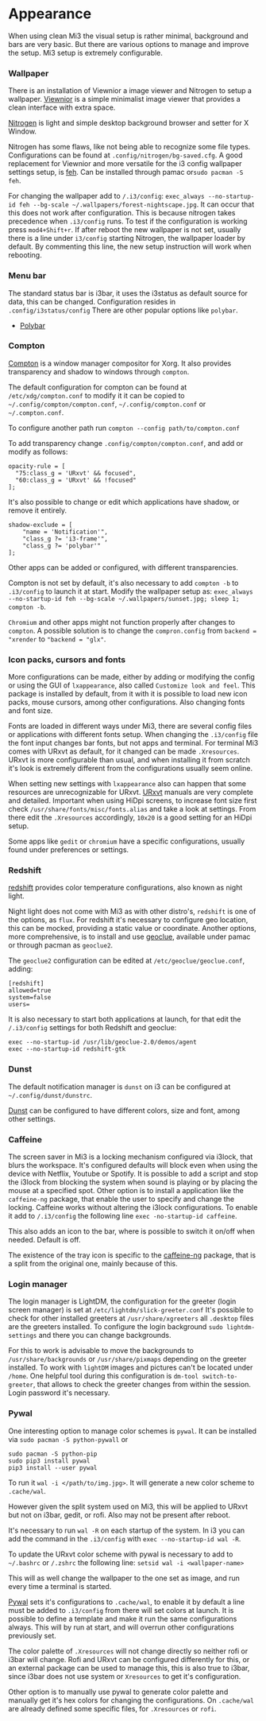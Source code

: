 # Appearance
When using clean Mi3 the visual setup is rather minimal, background and bars are very basic. But there are various options to manage and improve the setup. Mi3 setup is extremely configurable.

### Wallpaper
There is an installation of Viewnior a image viewer and Nitrogen to setup a wallpaper.
[Viewnior](https://siyanpanayotov.com/project/viewnior) is a simple minimalist image viewer that provides a clean interface with extra space. 

[Nitrogen](https://wiki.archlinux.org/index.php/nitrogen) is light and simple desktop background browser and setter for X Window.

Nitrogen has some flaws, like not being able to recognize some file types. Configurations can be found at `.config/nitrogen/bg-saved.cfg`.
A good replacement for Viewnior and more versatile for the i3 config wallpaper settings setup, is [feh](https://feh.finalrewind.org/).
Can be installed through pamac or`sudo pacman -S feh`.

For changing the wallpaper add to `/.i3/config`:
`exec_always --no-startup-id feh --bg-scale ~/.wallpapers/forest-nightscape.jpg`.
It can occur that this does not work after configuration. This is because nitrogen takes precedence when `.i3/config` runs. 
To test if the configuration is working press `mod4+Shift+r`. If after reboot the new wallpaper is not set, usually there is a line under `i3/config` starting Nitrogen, the wallpaper loader by default. By commenting this line, the new setup instruction will work when rebooting.

### Menu bar
The standard status bar is i3bar, it uses the i3status as default source for data, this can be changed.
Configuration resides in `.config/i3status/config`
There are other popular options like `polybar`.

* [Polybar](POLYBAR.md)

### Compton
[Compton](https://wiki.archlinux.org/index.php/Compton) is a window manager compositor  for Xorg.
It also provides transparency and shadow to windows through `compton`.

The default configuration for compton can be found at `/etc/xdg/compton.conf` to modify it it can be copied to `~/.config/compton/compton.conf`, `~/.config/compton.conf` or `~/.compton.conf`.

To configure another path run `compton --config path/to/compton.conf`

To add transparency change `.config/compton/compton.conf`, and add or modify as follows:

```
opacity-rule = [
  "75:class_g = 'URxvt' && focused",
  "60:class_g = 'URxvt' && !focused"
];
```

It's also possible to change or edit which applications have shadow, or remove it entirely.

```
shadow-exclude = [
	"name = 'Notification'",
	"class_g ?= 'i3-frame'",
	"class_g ?= 'polybar'"
];
```

Other apps can be added or configured, with different transparencies. 

Compton is not set by default, it's also necessary to add `compton -b` to `.i3/config` to launch it at start.
Modify the wallpaper setup as: 
`exec_always --no-startup-id feh --bg-scale ~/.wallpapers/sunset.jpg; sleep 1; compton -b`.

`Chromium` and other apps might not function properly after changes to `compton`. A possible solution is to change the `compron.config` from `backend = "xrender` to `"backend = "glx"`.

### Icon packs, cursors and fonts
More configurations can be made, either by adding or modifying the config or using the GUI of `lxappearance`, also called `Customize look and feel`. This package is installed by default, from it with it is possible to load new icon packs, mouse cursors, among other configurations. Also changing fonts and font size.

Fonts are loaded in different ways under Mi3, there are several config files or applications with different fonts setup.
When changing the `.i3/config` file the font input changes bar fonts, but not apps and terminal. For terminal Mi3 comes with URxvt as default, for it changed can be made `.Xresources`. URxvt is more configurable than usual, and when installing it from scratch it's look is extremely different from the configurations usually seem online.

When setting new settings with `lxappearance` also can happen that some resources are unrecognizable for URxvt.
[URxvt](https://wiki.archlinux.org/index.php/Rxvt-unicode) manuals are very complete and detailed.
Important when using HiDpi screens, to increase font size first check `/usr/share/fonts/misc/fonts.alias` and take a look at settings.
From there edit the `.Xresources` accordingly, `10x20` is a good setting for an HiDpi setup.

Some apps like `gedit` or `chromium` have a specific configurations, usually found under preferences or settings.

### Redshift
[redshift](http://jonls.dk/redshift/) provides color temperature configurations, also known as night light.
 
Night light does not come with Mi3 as with other distro's, `redshift` is one of the options, as `flux`. 
For redshift it's necessary to configure geo location, this can be mocked, providing a static value or coordinate. 
Another options, more comprehensive, is to install and use [geoclue](https://gitlab.freedesktop.org/geoclue/geoclue/wikis/home), available under pamac or through pacman as `geoclue2`.
 
The `geoclue2` configuration can be edited at `/etc/geoclue/geoclue.conf`, adding:

```
[redshift]
allowed=true
system=false
users=
```

It is also necessary to start both applications at launch, for that edit the `/.i3/config` settings for both Redshift and geoclue:

```
exec --no-startup-id /usr/lib/geoclue-2.0/demos/agent
exec --no-startup-id redshift-gtk
```

### Dunst
The  default notification manager is `dunst` on i3 can be configured at `~/.config/dunst/dunstrc`.

[Dunst](https://dunst-project.org/) can be configured to have different colors, size and font, among other settings.

### Caffeine
The screen saver in Mi3 is a locking mechanism configured via i3lock, that blurs the workspace. 
It's configured defaults will block even when using the device with Netflix, Youtube or Spotify.
It is possible to add a script and stop the i3lock from blocking the system when sound is playing or by placing the mouse at a specified spot. 
Other option is to install a application like the `caffeine-ng` package, that enable the user to specify and change the locking. Caffeine works without altering the i3lock configurations.
To enable it add to `/.i3/config` the following line
`exec -no-startup-id caffeine`. 

This also adds an icon to the bar, where is possible to switch it on/off when needed. Default is off.

The existence of the tray icon is specific to the [caffeine-ng](https://github.com/caffeine-ng/caffeine-ng) package, that is a split from the original one, mainly because of this.

### Login manager
The login manager is LightDM, the configuration for the greeter (login screen manager) is set at `/etc/lightdm/slick-greeter.conf`
It's possible to check for other installed greeters at `/usr/share/xgreeters` all `.desktop` files are the greeters installed.
To configure the login background `sudo lightdm-settings` and there you can change backgrounds.

For this to work is advisable to move the backgrounds to `/usr/share/backgrounds` or `/usr/share/pixmaps` depending on the greeter installed. To work with `lightDM` images and pictures can't be located under `/home`. 
One helpful tool during this configuration is `dm-tool switch-to-greeter`, that allows to check the greeter changes from within the session. Login password it's necessary.
  
### Pywal
One interesting option to manage color schemes is `pywal`. It can be installed via `sudo pacman -S python-pywall` or 

```
sudo pacman -S python-pip
sudo pip3 install pywal
pip3 install --user pywal
```
To run it `wal -i </path/to/img.jpg>`.
It will generate a new color scheme to `.cache/wal`.

However given the split system used on Mi3, this will be applied to URxvt but not on i3bar, gedit, or rofi. Also may not be present after reboot.

It's necessary to run `wal -R` on each startup of the system. In i3 you can add the command in the `.i3/config` with `exec --no-startup-id wal -R`.

To update the URxvt color scheme with pywal is necessary to add to `~/.bashrc` or `/.zshrc` the following line:
`setsid wal -i <wallpaper-name>`

This will as well change the wallpaper to the one set as image, and run every time a terminal is started.

[Pywal](https://github.com/dylanaraps/pywal) sets it's configurations to `.cache/wal`, to enable it by default a line must be added to `.i3/config` from there will set colors at launch. It is possible to define a template and make it run the same configurations always. This will by run at start, and will overrun other configurations previously set.

The color palette of `.Xresources` will not change directly so neither rofi or i3bar will change. Rofi and URxvt can be configured differently for this, or an external package can be used to manage this, this is also true to i3bar, since i3bar does not use system or `Xresources` to get it's configuration.

Other option is to manually use pywal to generate color palette and manually get it's hex colors for changing the configurations. On `.cache/wal` are already defined some specific files, for `.Xresources` or `rofi`.
